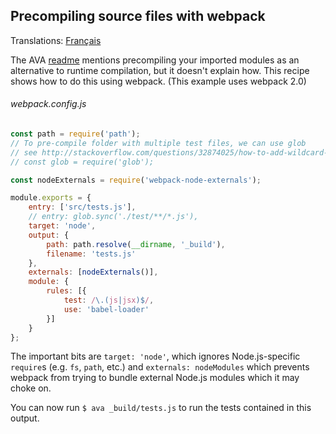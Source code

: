 ## Precompiling source files with webpack

Translations: [Français](https://github.com/avajs/ava-docs/blob/master/fr_FR/docs/recipes/precompiling-with-webpack.md)

The AVA [readme](https://github.com/avajs/ava#transpiling-imported-modules) mentions precompiling your imported modules as an alternative to runtime compilation, but it doesn't explain how. This recipe shows how to do this using webpack. (This example uses webpack 2.0)

###### webpack.config.js

```js
const path = require('path');
// To pre-compile folder with multiple test files, we can use glob
// see http://stackoverflow.com/questions/32874025/how-to-add-wildcard-mapping-in-entry-of-webpack/34545812#34545812
// const glob = require('glob');

const nodeExternals = require('webpack-node-externals');

module.exports = {
	entry: ['src/tests.js'],
	// entry: glob.sync('./test/**/*.js'),
	target: 'node',
	output: {
		path: path.resolve(__dirname, '_build'),
		filename: 'tests.js'
	},
	externals: [nodeExternals()],
	module: {
		rules: [{
			test: /\.(js|jsx)$/,
			use: 'babel-loader'
		}]
	}
};
```

The important bits are `target: 'node'`, which ignores Node.js-specific `require`s (e.g. `fs`, `path`, etc.) and `externals: nodeModules` which prevents webpack from trying to bundle external Node.js modules which it may choke on.

You can now run `$ ava _build/tests.js` to run the tests contained in this output.
